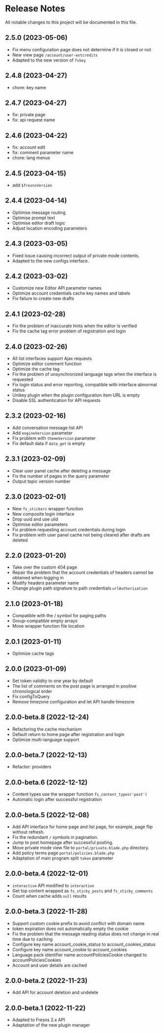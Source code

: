# Release Notes

All notable changes to this project will be documented in this file.


## 2.5.0 (2023-05-06)

- Fix menu configuration page does not determine if it is closed or not
- New view page `/account/user-extcredits`
- Adapted to the new version of `fskey`


## 2.4.8 (2023-04-27)

- chore: key name


## 2.4.7 (2023-04-27)

- fix: private page
- fix: api request name


## 2.4.6 (2023-04-22)

- fix: account edit
- fix: comment parameter name
- chore: lang menus


## 2.4.5 (2023-04-15)

- add `$fresnsVersion`


## 2.4.4 (2023-04-14)

- Optimise message routing
- Optimise prompt text
- Optimise editor draft logic
- Adjust location encoding parameters


## 2.4.3 (2023-03-05)

- Fixed issue causing incorrect output of private mode contents.
- Adapted to the new configs interface.


## 2.4.2 (2023-03-02)

- Customize new Editor API parameter names
- Optimize account credentials cache key names and labels
- Fix failure to create new drafts


## 2.4.1 (2023-02-28)

- Fix the problem of inaccurate hints when the editor is verified
- Fix the cache tag error problem of registration and login


## 2.4.0 (2023-02-26)

- All list interfaces support Ajax requests
- Optimize editor comment function
- Optimize the cache tag
- Fix the problem of unsynchronized language tags when the interface is requested
- Fix login status and error reporting, compatible with interface abnormal status
- Unikey plugin when the plugin configuration item URL is empty
- Disable SSL authentication for API requests


## 2.3.2 (2023-02-16)

- Add conversation message list API
- Add `engineVersion` parameter
- Fix problem with `themeVersion` parameter
- Fix default data if `data_get` is empty


## 2.3.1 (2023-02-09)

- Clear user panel cache after deleting a message
- Fix the number of pages in the query parameter
- Output topic version number


## 2.3.0 (2023-02-01)

- New `fs_stickers` wrapper function
- New composite login interface
- Drop uuid and use ulid
- Optimise editor parameters
- Fix problem requesting account credentials during login
- Fix problem with user panel cache not being cleared after drafts are deleted


## 2.2.0 (2023-01-20)

- Take over the custom 404 page
- Repair the problem that the account credentials of headers cannot be obtained when logging in
- Modify headers parameter name
- Change plugin path signature to path credentials `urlAuthorization`


## 2.1.0 (2023-01-18)

- Compatible with the / symbol for paging paths
- Group-compatible empty arrays
- Move wrapper function file location


## 2.0.1 (2023-01-11)

- Optimize cache tags


## 2.0.0 (2023-01-09)

- Set token validity to one year by default
- The list of comments on the post page is arranged in positive chronological order
- Fix configToQuery
- Remove timezone configuration and let API handle timezone


## 2.0.0-beta.8 (2022-12-24)

- Refactoring the cache mechanism
- Default return to home page after registration and login
- Optimize multi-language support


## 2.0.0-beta.7 (2022-12-13)

- Refactor: providers


## 2.0.0-beta.6 (2022-12-12)

- Content types use the wrapper function `fs_content_types('post')`
- Automatic login after successful registration


## 2.0.0-beta.5 (2022-12-08)

- Add API interface for home page and list page, for example, page flip without refresh.
- Fix the redundant `/` symbols in pagination.
- Jump to post homepage after successful posting.
- Move private mode view file to `portal/private.blade.php` directory.
- Add policy terms page `portal/policies.blade.php`
- Adaptation of main program split `token` parameter


## 2.0.0-beta.4 (2022-12-01)

- `interactive` API modified to `interaction`
- Get top content wrapped as `fs_sticky_posts` and `fs_sticky_comments`
- Count when cache adds `null` results


## 2.0.0-beta.3 (2022-11-28)

- Support custom cookie prefix to avoid conflict with domain name
- token expiration does not automatically empty the cookie
- Fix the problem that the message reading status does not change in real time due to caching
- Configure key name account_cookie_status to account_cookies_status
- Configure key name account_cookie to account_cookies
- Language pack identifier name accountPoliciesCookie changed to accountPoliciesCookies
- Account and user details are cached


## 2.0.0-beta.2 (2022-11-23)

- Add API for account deletion and undelete


## 2.0.0-beta.1 (2022-11-22)

- Adapted to Fresns 2.x API
- Adaptation of the new plugin manager

